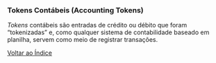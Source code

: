 ### Tokens Contábeis (Accounting Tokens)

_Tokens_ contábeis são entradas de crédito ou débito que foram “tokenizadas” e, como qualquer sistema de contabilidade baseado em planilha, servem como meio de registrar transações.

[Voltar ao Índice](../)